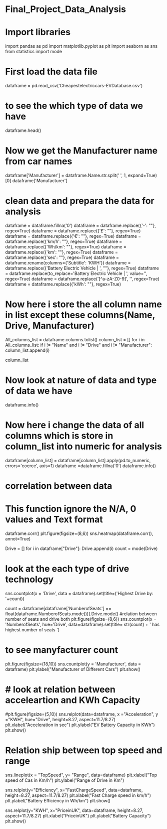 # Final_Project_Data_Analysis

# Import libraries
import pandas as pd
import matplotlib.pyplot as plt
import seaborn as sns
from statistics import mode

# First load the data file
dataframe = pd.read_csv('Cheapestelectriccars-EVDatabase.csv')
# to see the which type of data we have
dataframe.head()

# Now we get the Manufacturer name from car names
dataframe['Manufacturer'] = dataframe.Name.str.split(' ', 1, expand=True)[0]
dataframe['Manufacturer']

# clean data and prepara the data for analysis

dataframe = dataframe.fillna('0')
dataframe = dataframe.replace({'-': ""}, regex=True)
dataframe = dataframe.replace({'£': ""}, regex=True)
dataframe = dataframe.replace({'€': ""}, regex=True)
dataframe = dataframe.replace({'km/h': ""}, regex=True)
dataframe = dataframe.replace({'Wh/km': ""}, regex=True)
dataframe = dataframe.replace({'km': ""}, regex=True)
dataframe = dataframe.replace({'sec': ""}, regex=True)
dataframe = dataframe.rename(columns={'Subtitle': 'KWH'})
dataframe = dataframe.replace({'Battery Electric Vehicle |       ', ""}, regex=True)
dataframe = dataframe.replace(to_replace='Battery Electric Vehicle |       ', value='', regex=True)
dataframe = dataframe.replace('[^a-zA-Z0-9]', '', regex=True)
dataframe = dataframe.replace({'kWh': ""}, regex=True)

# Now here i store the all column name in list except these columns(Name, Drive, Manufacturer)

All_columns_list = dataframe.columns.tolist()
column_list = []
for i in All_columns_list:
    if i != "Name" and i != "Drive" and i != "Manufacturer":
        column_list.append(i)

column_list

# Now look at nature of data and type of data we have
dataframe.info()

# Now here i change the data of all columns which is store in column_list into numeric for analysis
dataframe[column_list] = dataframe[column_list].apply(pd.to_numeric, errors='coerce', axis=1)
dataframe =dataframe.fillna('0')
dataframe.info()

# correlation between data
# This function ignore the N/A, 0 values and Text format
dataframe.corr()
plt.figure(figsize=(8,6))
sns.heatmap(dataframe.corr(), annot=True)

Drive = []
for i in dataframe["Drive"]:
    Drive.append(i)
count = mode(Drive)

# look at the each type of drive technology
sns.countplot(x = 'Drive', data = dataframe).set(title=('Highest Drive by: '+count))

count = dataframe[dataframe['NumberofSeats'] == float(dataframe.NumberofSeats.mode())].Drive.mode()
#relation between number of seats and drive both
plt.figure(figsize=(8,6))
sns.countplot(x = 'NumberofSeats', hue='Drive', data=dataframe).set(title= str(count) + ' has highest number of seats ')

# to see manyfacturer count
plt.figure(figsize=(18,10))
sns.countplot(y = 'Manufacturer', data = dataframe)
plt.ylabel("Manufacturer of Different Cars")
plt.show()

# # look at relation between acceleartion and KWh Capacity
#plt.figure(figsize=(5,10))
sns.relplot(data=dataframe, x ="Acceleration", y ="KWH", hue="Drive", height=8.27, aspect=11.7/8.27)
plt.xlabel("Acceleration in sec")
plt.ylabel("EV Battery Capacity in KWh")
plt.show()

# Relation ship between top speed and range
sns.lineplot(x = "TopSpeed", y= "Range", data=dataframe)
plt.xlabel("Top speed of Cas in Km/h")
plt.ylabel("Range of Drive in Km")

sns.relplot(y="Efficiency", x="FastChargeSpeed", data=dataframe, height=8.27, aspect=11.7/8.27)
plt.xlabel("Fast Charge speed in km/h")
plt.ylabel("Battery Efficiency in Wh/km")
plt.show()

sns.relplot(y="KWH", x="PriceinUK", data=dataframe, height=8.27, aspect=11.7/8.27)
plt.xlabel("PriceinUK")
plt.ylabel("Battery Capacity")
plt.show()
